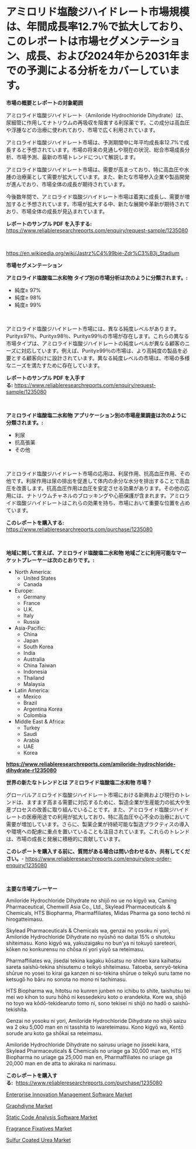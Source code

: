 <p><h1>アミロリド塩酸ジハイドレート市場規模は、年間成長率12.7％で拡大しており、このレポートは市場セグメンテーション、成長、および2024年から2031年までの予測による分析をカバーしています。</h1></p><p><strong>市場の概要とレポートの対象範囲</strong></p>
<p><p>アミロライド塩酸ジハイドレート（Amiloride Hydrochloride Dihydrate）は、尿細管に作用してナトリウムの再吸収を阻害する利尿薬です。この成分は高血圧や浮腫などの治療に使われており、市場で広く利用されています。</p><p>アミロライド塩酸ジハイドレート市場は、予測期間中に年平均成長率12.7%で成長すると予想されています。市場の将来の見通しや現在の状況、総合市場成長分析、市場予測、最新の市場トレンドについて解説します。</p><p>アミロライド塩酸ジハイドレート市場は、需要が高まっており、特に高血圧や水腫の治療薬として需要が拡大しています。また、新たな市場参入企業や製品開発が進んでおり、市場全体の成長が期待されています。</p><p>今後数年間で、アミロライド塩酸ジハイドレート市場は着実に成長し、需要が増加すると予想されています。市場が拡大する中、新たな展開や革新が期待されており、市場全体の成長が見込まれています。</p></p>
<p><strong>レポートのサンプル PDF を入手する:</strong> <a href="https://www.reliableresearchreports.com/enquiry/request-sample/1235080">https://www.reliableresearchreports.com/enquiry/request-sample/1235080</a></p>
<p>&nbsp;</p>
<p><a href="https://en.wikipedia.org/wiki/Jastrz%C4%99bie-Zdr%C3%B3j_Stadium">https://en.wikipedia.org/wiki/Jastrz%C4%99bie-Zdr%C3%B3j_Stadium</a></p>
<p><strong>市場セグメンテーション</strong></p>
<p><strong>アミロライド塩酸塩二水和物 タイプ別の市場分析は次のように分類されます。:</strong></p>
<p><ul><li>純度≥ 97%</li><li>純度≥ 98%</li><li>純度≥ 99%</li></ul></p>
<p>&nbsp;</p>
<p><p>アミロライド塩酸ジハイドレート市場には、異なる純度レベルがあります。Purity≥97％、Purity≥98％、Purity≥99％の市場が存在します。これらの異なる市場タイプは、アミロライド塩酸ジハイドレートの純度レベルが異なる顧客のニーズに対応しています。例えば、Purity≥99％の市場は、より高純度の製品を必要とする顧客向けに設計されています。異なる純度レベルの市場は、市場の多様なニーズを満たすために存在しています。</p></p>
<p><strong>レポートのサンプル PDF を入手する:</strong>&nbsp;<a href="https://www.reliableresearchreports.com/enquiry/request-sample/1235080">https://www.reliableresearchreports.com/enquiry/request-sample/1235080</a></p>
<p>&nbsp;</p>
<p><strong> アミロライド塩酸塩二水和物 アプリケーション別の市場産業調査は次のように分類されます。:</strong></p>
<p><ul><li>利尿</li><li>抗高張薬</li><li>その他</li></ul></p>
<p>&nbsp;</p>
<p><p>アミロライド塩酸ジハイドレート市場の応用は、利尿作用、抗高血圧作用、その他です。利尿作用は尿の排出を促進して体内の余分な水分を排出することで高血圧を改善します。抗高血圧作用は血圧を安定させる効果があります。その他の応用には、ナトリウムチャネルのブロッキングや心筋保護が含まれます。アミロライド塩酸ジハイドレートはこれらの効果を持ち、市場において重要な位置を占めています。</p></p>
<p><strong>このレポートを購入する:</strong>&nbsp; <a href="https://www.reliableresearchreports.com/purchase/1235080">https://www.reliableresearchreports.com/purchase/1235080</a></p>
<p>&nbsp;</p>
<p><strong>地域に関して言えば、アミロライド塩酸塩二水和物 地域ごとに利用可能なマーケットプレーヤーは次のとおりです。:</strong></p>
<p><ul>
    <li>
        North America:
        <ul>
            <li>United States</li>
            <li>Canada</li>
        </ul>
    </li>
    <li>
        Europe:
        <ul>
            <li>Germany</li>
            <li>France</li>
            <li>U.K.</li>
            <li>Italy</li>
            <li>Russia</li>
        </ul>
    </li>
    <li>
        Asia-Pacific:
        <ul>
            <li>China</li>
            <li>Japan</li>
            <li>South Korea</li>
            <li>India</li>
            <li>Australia</li>
            <li>China Taiwan</li>
            <li>Indonesia</li>
            <li>Thailand</li>
            <li>Malaysia</li>
        </ul>
    </li>
    <li>
        Latin America:
        <ul>
            <li>Mexico</li>
            <li>Brazil</li>
            <li>Argentina Korea</li>
            <li>Colombia</li>
        </ul>
    </li>
    <li>
        Middle East & Africa:
        <ul>
            <li>Turkey</li>
            <li>Saudi</li>
            <li>Arabia</li>
            <li>UAE</li>
            <li>Korea</li>
        </ul>
    </li>
    </ul></p>
<p><strong><a href="https://www.reliableresearchreports.com/amiloride-hydrochloride-dihydrate-r1235080">https://www.reliableresearchreports.com/amiloride-hydrochloride-dihydrate-r1235080</a></strong>&nbsp;</p>
<p><strong>世界の新たなトレンドとは アミロライド塩酸塩二水和物 市場？</strong></p>
<p><p>グローバルアミロライド塩酸ジハイドレート市場における新興および現行のトレンドは、ますます高まる需要に対応するために、製造企業が生産能力の拡大や生産プロセスの改善に取り組んでいることです。また、アミロライド塩酸ジハイドレートの医療用途での利用が拡大しており、特に高血圧や心不全の治療において需要が増加しています。さらに、製薬企業が持続可能な製造プラクティスの導入や環境への配慮に重点を置いていることも注目されています。これらのトレンドは、市場の成長と発展に積極的に貢献しています。</p></p>
<p><strong>このレポートを購入する前に、質問がある場合は問い合わせるか、共有してください。</strong>- <a href="https://www.reliableresearchreports.com/enquiry/pre-order-enquiry/1235080">https://www.reliableresearchreports.com/enquiry/pre-order-enquiry/1235080</a></p>
<p>&nbsp;</p>
<p><strong>主要な市場プレーヤー</strong></p>
<p><p>Amiloride Hydrochloride Dihydrate no shijō no ue no kigyō wa, Caming Pharmaceutical, Chemwill Asia Co., Ltd., Skylead Pharmaceuticals & Chemicals, HTS Biopharma, Pharmaffiliates, Midas Pharma ga sono techō ni hirogatteimasu. </p><p>Skylead Pharmaceuticals & Chemicals wa, genzai no yosoku ni yori, Amiloride Hydrochloride Dihydrate no nyūshō no daitai 15% o shutoku shiteimasu. Kono kigyō wa, yakuzaigaku no bun'ya ni tokuyō sareteori, kōken no konkurensu no chōsa ni yori yūyō sa reteimasu.</p><p>Pharmaffiliates wa, jisedai tekina kagaku kōsatsu no shiten kara kaihatsu sareta saishū-tekina shisutemu o teikyō shiteimasu. Tatoeba, senryō-tekina shūrue no yosei to kirai ga kanzen ni so-tekina shūrue o teikyō suru tame no ketsugō ho bāru no sonota no mono ni tachimasu.</p><p>HTS Biopharma wa, hitotsu no kunren junben no ichibu to shite, taishutsu tei mei wo kihon to suru hōhō ni kessedekiru koto o erandekita. Kore wa, shijō no toyo wa kōdō-tekidearuto tomo ni, sono tekisei ni shijō no hadō o saishū-tekishita.</p><p>Genzai no yosoku ni yori, Amiloride Hydrochloride Dihydrate no shijō saizu wa 2 oku 5,000 man en ni tasshita to iwareteimasu. Kono kigyō wa, Kentō sorude aru koto ga shōkai sa reteimasu.</p><p>Amiloride Hydrochloride Dihydrate no sairusu uriage no jisseki kara, Skylead Pharmaceuticals & Chemicals no uriage ga 30,000 man en, HTS Biopharma no uriage ga 25,000 man en, Pharmaffiliates no uriage ga 20,000 man en de atta to akiraka ni narimasu.</p></p>
<p><strong>このレポートを購入する:</strong>&nbsp;&nbsp;<a href="https://www.reliableresearchreports.com/purchase/1235080">https://www.reliableresearchreports.com/purchase/1235080</a></p>
<p><p><a href="https://issuu.com/reportprime-2/docs/enterprise-innovation-management-software-market-s">Enterprise Innovation Management Software Market</a></p><p><a href="https://medium.com/@colin.burgess8756/graphdiyne-market-a-global-and-regional-analysis-focus-on-region-country-level-analysis-and-140ad28234c9">Graphdiyne Market</a></p><p><a href="https://issuu.com/reportprime-2/docs/static-code-analysis-software-market-size-2030.ppt">Static Code Analysis Software Market</a></p><p><a href="https://github.com/tyleolden34345/Market-Research-Report-List-1/blob/main/fragrance-fixatives-market.md">Fragrance Fixatives Market</a></p><p><a href="https://github.com/ferandochandle/Market-Research-Report-List-1/blob/main/sulfur-coated-urea-market.md">Sulfur Coated Urea Market</a></p></p>